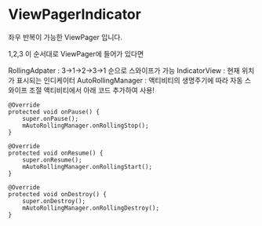 # ViewPagerIndicator

좌우 반복이 가능한 ViewPager 입니다.

1,2,3 이 순서대로 ViewPager에 들어가 있다면 

RollingAdpater : 3->1->2->3->1 순으로 스와이프가 가능
IndicatorView : 현재 위치가 표시되는 인디케이터
AutoRollingManager : 액티비티의 생명주기에 따라 자동 스와이프 조절
액티비티에서 아래 코드 추가하여 사용!
    
    
    @Override
    protected void onPause() {
        super.onPause();
        mAutoRollingManager.onRollingStop();
    }

    @Override
    protected void onResume() {
        super.onResume();
        mAutoRollingManager.onRollingStart();
    }

    @Override
    protected void onDestroy() {
        super.onDestroy();
        mAutoRollingManager.onRollingDestroy();
    }
